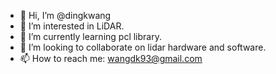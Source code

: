 - 👋 Hi, I’m @dingkwang
- 👀 I’m interested in LiDAR.
- 🌱 I’m currently learning pcl library.
- 💞️ I’m looking to collaborate on lidar hardware and software.
- 📫 How to reach me: wangdk93@gmail.com

<!---
dingkwang/dingkwang is a ✨ special ✨ repository because its `README.md` (this file) appears on your GitHub profile.
You can click the Preview link to take a look at your changes.
--->
